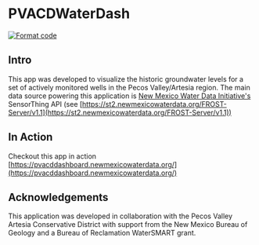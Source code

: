 # PVACDWaterDash

[![Format code](https://github.com/NMWDI/PVACDWaterDash/actions/workflows/format_code.yml/badge.svg)](https://github.com/NMWDI/PVACDWaterDash/actions/workflows/format_code.yml)


## Intro
This app was developed to visualize the historic groundwater levels for a set of actively monitored wells in the Pecos Valley/Artesia region.  The main data source powering this application is [New Mexico Water Data Initiative's](https://newmexicowaterdata.org) SensorThing API (see [https://st2.newmexicowaterdata.org/FROST-Server/v1.1](https://st2.newmexicowaterdata.org/FROST-Server/v1.1))


## In Action
Checkout this app in action [https://pvacddashboard.newmexicowaterdata.org/](https://pvacddashboard.newmexicowaterdata.org/)  



## Acknowledgements
This application was developed in collaboration with the Pecos Valley Artesia Conservative District with support from the New Mexico Bureau of Geology and a Bureau of Reclamation WaterSMART grant. 
